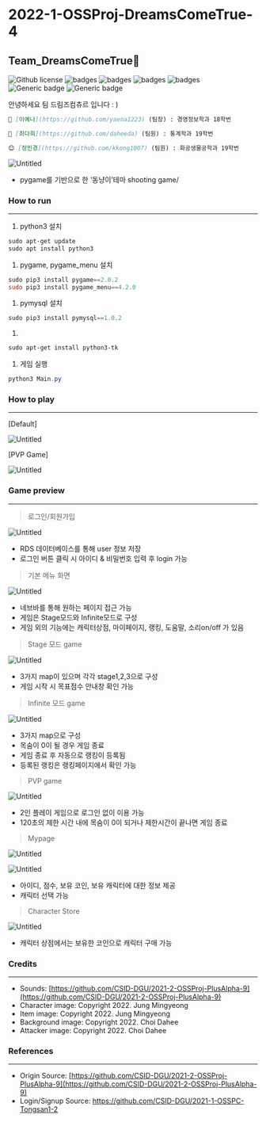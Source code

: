 # 2022-1-OSSProj-DreamsComeTrue-4
## Team_DreamsComeTrue💭
![Github license](https://img.shields.io/github/license/CSID-DGU/2022-1-OSSProj-DreamsComeTrue-4)
![badges](https://img.shields.io/badge/OS-ubuntu-red)
![badges](https://img.shields.io/badge/IDE-VSCode-informational)
![badges](https://img.shields.io/badge/python-3-blue)
![badges](https://img.shields.io/badge/pygame-2.0.2-yellow)
![Generic badge](https://img.shields.io/badge/pygame_menu-4.2.0-yellow.svg)
![Generic badge](https://img.shields.io/badge/pymysql-1.0.2-orange.svg)

안녕하세요 팀 드림즈컴츄르 입니다 : ) 

```markdown
🤪 [이예나](https://github.com/yaena1223) (팀장) : 경영정보학과 18학번

🥰 [최다희](https://github.com/daheeda) (팀원) : 통계학과 19학번

😊 [정민경](https://github.com/kkong1007) (팀원) : 화공생물공학과 19학번
```

![Untitled](Readme%20md%20d956af960cc740b2937bd0fb546ca2af/Untitled.png)

- pygame를 기반으로 한 ‘동냥이’테마 shooting game/

### How to run

---

1. python3 설치

```powershell
sudo apt-get update
sudo apt install python3
```

1. pygame, pygame_menu 설치

```powershell
sudo pip3 install pygame==2.0.2
sudo pip3 install pygame_menu==4.2.0
```

1. pymysql 설치

```powershell
sudo pip3 install pymysql==1.0.2
```

1. 

```powershell
sudo apt-get install python3-tk
```

1. 게임 실행

```powershell
python3 Main.py
```

### How to play

---

[Default]

![Untitled](Readme%20md%20d956af960cc740b2937bd0fb546ca2af/Untitled%201.png)

[PVP Game]

![Untitled](Readme%20md%20d956af960cc740b2937bd0fb546ca2af/Untitled%202.png)

### Game preview

---

> 로그인/회원가입
> 

![Untitled](Readme%20md%20d956af960cc740b2937bd0fb546ca2af/Untitled%203.png)

- RDS 데이터베이스를 통해 user 정보 저장
- 로그인 버튼 클릭 시 아이디 & 비밀번호 입력 후 login 가능

> 기본 메뉴 화면
> 

![Untitled](Readme%20md%20d956af960cc740b2937bd0fb546ca2af/Untitled%204.png)

- 네브바를 통해 원하는 페이지 접근 가능
- 게임은 Stage모드와 Infinite모드로 구성
- 게임 외의 기능에는 캐릭터상점, 마이페이지, 랭킹, 도움말, 소리on/off 가 있음

> Stage 모드 game
> 

![Untitled](Readme%20md%20d956af960cc740b2937bd0fb546ca2af/Untitled%205.png)

- 3가지 map이 있으며 각각 stage1,2,3으로 구성
- 게임 시작 시 목표점수 안내창 확인 가능

> Infinite 모드 game
> 

![Untitled](Readme%20md%20d956af960cc740b2937bd0fb546ca2af/Untitled%206.png)

- 3가지 map으로 구성
- 목숨이 0이 될 경우 게임 종료
- 게임 종료 후 자동으로 랭킹이 등록됨
- 등록된 랭킹은 랭킹페이지에서 확인 가능

> PVP game
> 

![Untitled](Readme%20md%20d956af960cc740b2937bd0fb546ca2af/Untitled%207.png)

- 2인 플레이 게임으로 로그인 없이 이용 가능
- 120초의 제한 시간 내에 목숨이 0이 되거나 제한시간이 끝나면 게임 종료

> Mypage
> 

![Untitled](Readme%20md%20d956af960cc740b2937bd0fb546ca2af/Untitled%208.png)

![Untitled](Readme%20md%20d956af960cc740b2937bd0fb546ca2af/Untitled%209.png)

- 아이디, 점수, 보유 코인, 보유 캐릭터에 대한 정보 제공
- 캐릭터 선택 가능

> Character Store
> 

![Untitled](Readme%20md%20d956af960cc740b2937bd0fb546ca2af/Untitled%2010.png)

- 캐릭터 상점에서는 보유한 코인으로 캐릭터 구매 가능

### Credits

---

- Sounds: [https://github.com/CSID-DGU/2021-2-OSSProj-PlusAlpha-9](https://github.com/CSID-DGU/2021-2-OSSProj-PlusAlpha-9)
- Character image: Copyright 2022. Jung Mingyeong
- Item image: Copyright 2022. Jung Mingyeong
- Background image: Copyright 2022. Choi Dahee
- Attacker image: Copyright 2022. Choi Dahee

### References

---

- Origin Source: [https://github.com/CSID-DGU/2021-2-OSSProj-PlusAlpha-9](https://github.com/CSID-DGU/2021-2-OSSProj-PlusAlpha-9)
- Login/Signup Source:  https://github.com/CSID-DGU/2021-1-OSSPC-Tongsan1-2